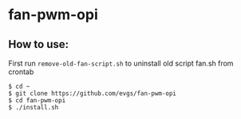 # fan-pwm-opi

## How to use:

First run ```remove-old-fan-script.sh``` to uninstall old script fan.sh from crontab

```shell
$ cd ~
$ git clone https://github.com/evgs/fan-pwm-opi
$ cd fan-pwm-opi
$ ./install.sh
```
